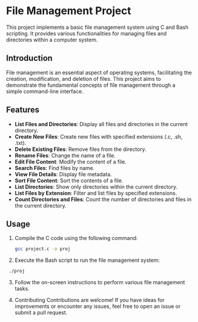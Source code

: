 # File Management Project

This project implements a basic file management system using C and Bash scripting. It provides various functionalities for managing files and directories within a computer system.

## Introduction

File management is an essential aspect of operating systems, facilitating the creation, modification, and deletion of files. This project aims to demonstrate the fundamental concepts of file management through a simple command-line interface.

## Features

- **List Files and Directories**: Display all files and directories in the current directory.
- **Create New Files**: Create new files with specified extensions (.c, .sh, .txt).
- **Delete Existing Files**: Remove files from the directory.
- **Rename Files**: Change the name of a file.
- **Edit File Content**: Modify the content of a file.
- **Search Files**: Find files by name.
- **View File Details**: Display file metadata.
- **Sort File Content**: Sort the contents of a file.
- **List Directories**: Show only directories within the current directory.
- **List Files by Extension**: Filter and list files by specified extensions.
- **Count Directories and Files**: Count the number of directories and files in the current directory.

## Usage

1. Compile the C code using the following command:
   ```bash
   gcc project.c -o proj
2. Execute the Bash script to run the file management system:
  ```bash
   ./proj
```
3. Follow the on-screen instructions to perform various file management tasks.

4. Contributing
Contributions are welcome! If you have ideas for improvements or encounter any issues, feel free to open an issue or submit a pull request.
